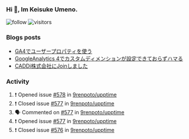 ### Hi 👋, Im Keisuke Umeno.

<!--
**9renpoto/9renpoto** is a ✨ _special_ ✨ repository because its `README.md` (this file) appears on your GitHub profile.

Here are some ideas to get you started:

- 🔭 I’m currently working on ...
- 🌱 I’m currently learning ...
- 👯 I’m looking to collaborate on ...
- 🤔 I’m looking for help with ...
- 💬 Ask me about ...
- 📫 How to reach me: ...
- 😄 Pronouns: ...
- ⚡ Fun fact: ...
-->

![follow](https://img.shields.io/github/followers/9renpoto?label=Follow&style=social)
![visitors](https://komarev.com/ghpvc/?username=9renpoto&label=Profile%20views&color=0e75b6&style=flat)

### Blogs posts

<!-- BLOG-POST-LIST:START -->
- [GA4でユーザープロパティを使う](https://9renpoto.dev/2021/02/21/google-analytics-4-user-properties/)
- [GoogleAnalytics 4でカスタムディメンションが設定できておらずハマる](https://9renpoto.dev/2021/02/13/google-analytics-4/)
- [CADDi株式会社にJoinしました](https://9renpoto.dev/2020/12/05/join/)
<!-- BLOG-POST-LIST:END -->

### Activity

<!--START_SECTION:activity-->
1. ❗️ Opened issue [#578](https://github.com/9renpoto/upptime/issues/578) in [9renpoto/upptime](https://github.com/9renpoto/upptime)
2. ❗️ Closed issue [#577](https://github.com/9renpoto/upptime/issues/577) in [9renpoto/upptime](https://github.com/9renpoto/upptime)
3. 🗣 Commented on [#577](https://github.com/9renpoto/upptime/issues/577) in [9renpoto/upptime](https://github.com/9renpoto/upptime)
4. ❗️ Opened issue [#577](https://github.com/9renpoto/upptime/issues/577) in [9renpoto/upptime](https://github.com/9renpoto/upptime)
5. ❗️ Closed issue [#576](https://github.com/9renpoto/upptime/issues/576) in [9renpoto/upptime](https://github.com/9renpoto/upptime)
<!--END_SECTION:activity-->

<!--START_SECTION:waka-->
<!--END_SECTION:waka-->
